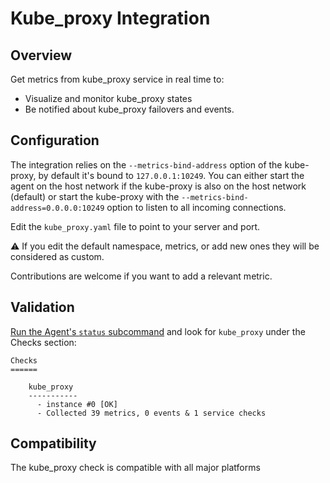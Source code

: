 # Kube_proxy Integration

## Overview

Get metrics from kube_proxy service in real time to:

* Visualize and monitor kube_proxy states
* Be notified about kube_proxy failovers and events.

## Configuration

The integration relies on the `--metrics-bind-address` option of the kube-proxy, by default it's bound to `127.0.0.1:10249`.
You can either start the agent on the host network if the kube-proxy is also on the host network (default) or start the kube-proxy with the `--metrics-bind-address=0.0.0.0:10249` option to listen to all incoming connections.

Edit the `kube_proxy.yaml` file to point to your server and port.

⚠️ If you edit the default namespace, metrics, or add new ones they will be considered as custom.

Contributions are welcome if you want to add a relevant metric.

## Validation

[Run the Agent's `status` subcommand](https://docs.datadoghq.com/agent/faq/agent-status-and-information/) and look for `kube_proxy` under the Checks section:

    Checks
    ======

        kube_proxy
        -----------
          - instance #0 [OK]
          - Collected 39 metrics, 0 events & 1 service checks

## Compatibility

The kube_proxy check is compatible with all major platforms
